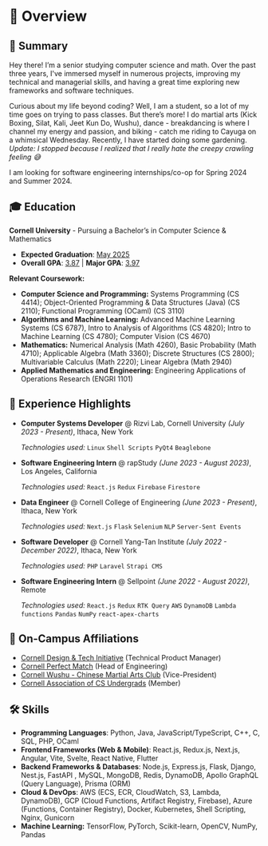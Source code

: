 # 📖 Overview <a href="https://www.youtube.com/watch?v=B46EdJApFmI"><img class="overview" src="/icons/teal_ribbon.ico" style="width:15px;" /></a> <a href="https://youtu.be/DlFkfOqtgR8?si=T-OzRtnyO_S0aW0X"><img class="overview" src="/icons/orange_ribbon.ico" style="width:15px;" /></a>

## 🚀 Summary

Hey there! I’m a senior studying computer science and math. Over the past three years, I've immersed myself in numerous projects, improving my technical and managerial skills, and having a great time exploring new frameworks and software techniques.

Curious about my life beyond coding? Well, I am a student, so a lot of my time goes on trying to pass classes. But there’s more! I do martial arts (Kick Boxing, Silat, Kali, Jeet Kun Do, Wushu), dance - breakdancing is where I channel my energy and passion, and biking - catch me riding to Cayuga on a whimsical Wednesday. Recently, I have started doing some gardening. _Update: I stopped because I realized that I really hate the creepy crawling feeling 😅_

I am looking for software engineering internships/co-op for Spring 2024 and Summer 2024.

<!-- Beyond the professional and social life: I’m unapologetically Autistic, and I’ve spent my life engaging in high masking rituals to blend in with neurotypicals. While I want to minimize this masking, navigating a world full of ableism often requires it. I’m just trying to find a balance and be as authentic as possible. -->

## 🎓 Education

**Cornell University** - Pursuing a Bachelor’s in Computer Science & Mathematics

-   <strong>Expected Graduation</strong>: <ins>May 2025</ins>
-   **Overall GPA**: <ins>3.87</ins> | **Major GPA**: <ins>3.97</ins>

**Relevant Coursework:**

-   **Computer Science and Programming:** Systems Programming (CS 4414); Object-Oriented Programming & Data Structures (Java) (CS 2110); Functional Programming (OCaml) (CS 3110)
-   **Algorithms and Machine Learning:** Advanced Machine Learning Systems (CS 6787), Intro to Analysis of Algorithms (CS 4820); Intro to Machine Learning (CS 4780); Computer Vision (CS 4670)
-   **Mathematics:** Numerical Analysis (Math 4260), Basic Probability (Math 4710); Applicable Algebra (Math 3360); Discrete Structures (CS 2800); Multivariable Calculus (Math 2220); Linear Algebra (Math 2940)
-   **Applied Mathematics and Engineering:** Engineering Applications of Operations Research (ENGRI 1101)

## 🌟 Experience Highlights

- **Computer Systems Developer** @ Rizvi Lab, Cornell University _(July 2023 - Present)_, Ithaca, New York

    _Technologies used:_ `Linux` `Shell Scripts` `PyQt4` `Beaglebone`

-   **Software Engineering Intern** @ rapStudy _(June 2023 - August 2023)_, Los Angeles, California<br>

    _Technologies used:_ `React.js` `Redux` `Firebase` `Firestore`

-   **Data Engineer** @ Cornell College of Engineering _(June 2023 - Present)_, Ithaca, New York<br>

    _Technologies used:_ `Next.js` `Flask` `Selenium` `NLP` `Server-Sent Events`

-   **Software Developer** @ Cornell Yang-Tan Institute _(July 2022 - December 2022)_, Ithaca, New York<br>

    _Technologies used:_ `PHP` `Laravel` `Strapi CMS`

-   **Software Engineering Intern** @ Sellpoint _(June 2022 - August 2022)_, Remote<br>

    _Technologies used:_ `React.js` `Redux` `RTK Query` `AWS` `DynamoDB` `Lambda functions` `Pandas` `NumPy` `react-apex-charts`

## 📌 On-Campus Affiliations

-   [Cornell Design & Tech Initiative](https://www.cornelldti.org/) (Technical Product Manager)
-   [Cornell Perfect Match](https://perfectmatch.ai/) (Head of Engineering)
-   [Cornell Wushu - Chinese Martial Arts Club](https://cornellwushu.github.io/) (Vice-President)
-   [Cornell Association of CS Undergrads](https://acsu.cornell.edu/) (Member)

## 🛠 Skills

- **Programming Languages**: Python, Java, JavaScript/TypeScript, C++, C, SQL, PHP, OCaml
- **Frontend Frameworks (Web & Mobile)**: React.js, Redux.js, Next.js, Angular, Vite, Svelte, React Native, Flutter
- **Backend Frameworks & Databases**: Node.js, Express.js, Flask, Django, Nest.js, FastAPI , MySQL, MongoDB, Redis, DynamoDB, Apollo GraphQL (Query Language), Prisma (ORM)
- **Cloud & DevOps**: AWS (ECS, ECR, CloudWatch, S3, Lambda, DynamoDB), GCP (Cloud Functions, Artifact Registry, Firebase), Azure (Functions, Container Registry), Docker, Kubernetes, Shell Scripting, Nginx, Gunicorn
- **Machine Learning:** TensorFlow, PyTorch, Scikit-learn, OpenCV, NumPy, Pandas
